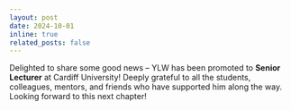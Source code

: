 ```yaml
---
layout: post
date: 2024-10-01
inline: true
related_posts: false
---
```


Delighted to share some good news – YLW has been promoted to **Senior Lecturer** at Cardiff University! Deeply grateful to all the students, colleagues, mentors, and friends who have supported him along the way. Looking forward to this next chapter!
